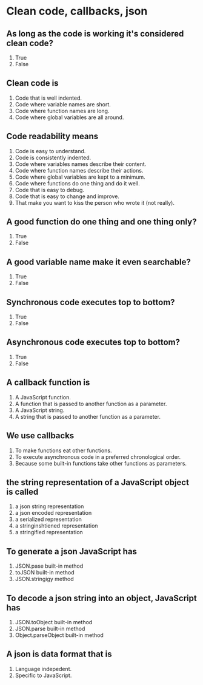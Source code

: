 # Clean code, callbacks, json

## As long as the code is working it's considered clean code?

1. True
2. False

## Clean code is

1. Code that is well indented.
2. Code where variable names are short.
3. Code where function names are long.
4. Code where global variables are all around.

## Code readability means

1. Code is easy to understand.
2. Code is consistently indented.
3. Code where variables names describe their content.
4. Code where function names describe their actions.
5. Code where global variables are kept to a minimum.
6. Code where functions do one thing and do it well.
7. Code that is easy to debug.
8. Code that is easy to change and improve.
9. That make you want to kiss the person who wrote it (not really).

## A good function do one thing and one thing only?

1. True
2. False

## A good variable name make it even searchable?

1. True
2. False

## Synchronous code executes top to bottom?

1. True
2. False

## Asynchronous code executes top to bottom?

1. True
2. False

## A callback function is

1. A JavaScript function.
2. A function that is passed to another function as a parameter.
3. A JavaScript string.
4. A string that is passed to another function as a parameter.

## We use callbacks

1. To make functions eat other functions.
2. To execute asynchronous code in a preferred chronological order.
3. Because some built-in functions take other functions as parameters.

## the string representation of a JavaScript object is called

1. a json string representation
2. a json encoded representation
3. a serialized representation
4. a stringinshtiened representation
5. a stringified representation

## To generate a json JavaScript has

1. JSON.pase built-in method
2. toJSON built-in method
3. JSON.stringigy method

## To decode a json string into an object, JavaScript has

1. JSON.toObject built-in method
2. JSON.parse built-in method
3. Object.parseObject built-in method

## A json is  data format that is

1. Language indepedent.
2. Specific to JavaScript.
